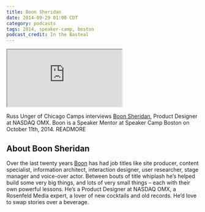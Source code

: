 ```yaml
---
title: Boon Sheridan
date: 2014-09-29 01:00 CDT
category: podcasts
tags: 2014, speaker-camp, boston
podcast_credit: In the Basteal
---
```


<iframe class="podcast-player" seamless src="https://simplecast.fm/e/4751?style=light"></iframe>

Russ Unger of Chicago Camps interviews <a href="https://twitter.com/boonerang" rel="nofollow">Boon Sheridan</a>, Product Designer at NASDAQ OMX. Boon is a Speaker Mentor at Speaker Camp Boston on October 11th, 2014. READMORE

## About Boon Sheridan

Over the last twenty years <a href="http://about.me/boonerang" rel="nofollow">Boon</a> has had job titles like site producer, content specialist, information architect, interaction designer, user researcher, stage manager and voice-over actor. Between bouts of title whiplash he&#8217;s helped build some very big things, and lots of very small things &#8211; each with their own powerful lessons. He&#8217;s a Product Designer at NASDAQ OMX, a Rosenfeld Media expert, a lover of new cocktails and old records. He&#8217;d love to swap stories over a beverage.
